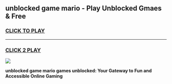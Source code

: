 
## unblocked game mario - Play Unblocked Gmaes & Free
<h3>
<a href="https://premium.freeplayer.one?title=unblocked_game_mario&ref=20F">CLICK TO PLAY</a></h3>
<hr>

<h3>
<a href="https://premium.freeplayer.one?title=unblocked_game_mario&ref=20F">CLICK 2 PLAY</a>
  
</h3>

<a href="https://premium.freeplayer.one?title=unblocked_game_mario&ref=20F/"><img src="https://clearcache.store/games.png"></a>


**unblocked game mario games unblocked: Your Gateway to Fun and Accessible Online Gaming**
